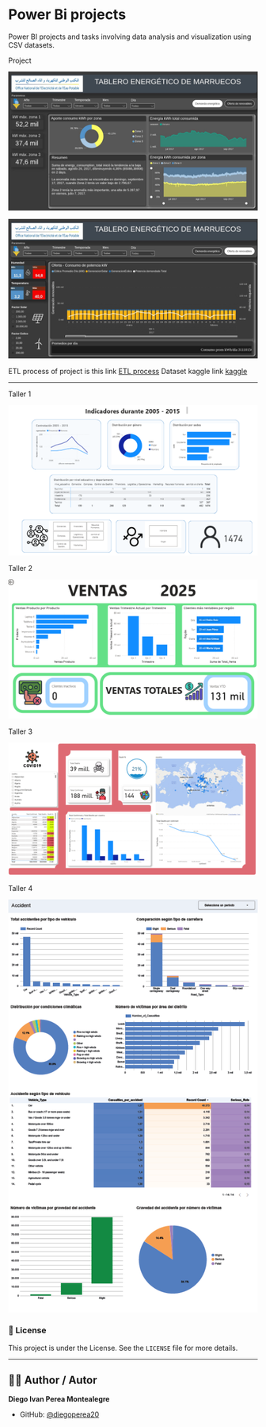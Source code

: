 # Power Bi projects

Power BI projects and tasks involving data analysis and visualization using CSV datasets.

Project

<p align="center">
  <img src="Project/dahsboard1.jpeg" alt="dashboard1">
</p>

<p align="center">
  <img src="Project/dashboard2.jpeg" alt="dashboard2">
</p>

ETL process of project is this link [ETL process](https://github.com/joaquinUAO/Proyecto_ETL_UAO)
Dataset kaggle link [kaggle](https://www.kaggle.com/datasets/fedesoriano/electric-power-consumption)

---

Taller 1

<p align="center">
  <img src="Taller1/Taller1.PNG" alt="Taller1">
</p>


Taller 2

<p align="center">
  <img src="Taller2/Taller2.PNG" alt="Taller2">
</p>


Taller 3

<p align="center">
  <img src="Taller3/Taller3.PNG" alt="Taller3">
</p>


Taller 4

<p align="center">
  <img src="Taller4/Taller4.PNG" alt="Taller4">
</p>


### 📄 License

This project is under the License. See the `LICENSE` file for more details.

---

## 👨‍💻 Author / Autor

**Diego Ivan Perea Montealegre**

- GitHub: [@diegoperea20](https://github.com/diegoperea20)
